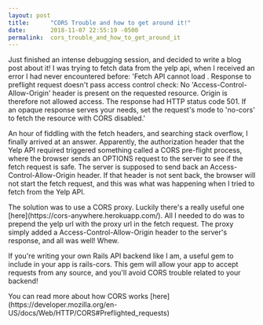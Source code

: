 ```yaml
---
layout: post
title:      "CORS Trouble and how to get around it!"
date:       2018-11-07 22:55:19 -0500
permalink:  cors_trouble_and_how_to_get_around_it
---
```



<p>Just finished an intense debugging session, and decided to write a blog post about it! I was trying to fetch data from the yelp api, when I received an error I had never encountered before: 'Fetch API cannot load . Response to preflight request doesn't pass access control check: No 'Access-Control-Allow-Origin' header is present on the requested resource. Origin is therefore not allowed access. The response had HTTP status code 501. If an opaque response serves your needs, set the request's mode to 'no-cors' to fetch the resource with CORS disabled.' 
</p>

<p>
An hour of fiddling with the fetch headers, and searching stack overflow, I finally arrived at an answer. Apparently, the authorization header that the Yelp API required triggered something called a CORS pre-flight process, where the browser sends an OPTIONS request to the server to see if the fetch request is safe. The server is supposed to send back an Access-Control-Allow-Origin header. If that header is not sent back, the browser will not start the fetch request, and this was what was happening when I tried to fetch from the Yelp API. 
</p> 

<p>The solution was to use a CORS proxy. Luckily there's a really useful one [here](https://cors-anywhere.herokuapp.com/). All I needed to do was to prepend the yelp url with the proxy url in the fetch request. The proxy simply added a Access-Control-Allow-Origin header to the server's response, and all was well! Whew. 
</p> 

<p>
If you're writing your own Rails API backend like I am, a useful gem to include in your app is rails-cors. This gem will allow your app to accept requests from any source, and you'll avoid CORS trouble related to your backend! 
</p>

<p> 
You can read more about how CORS works [here](https://developer.mozilla.org/en-US/docs/Web/HTTP/CORS#Preflighted_requests)
</p>

